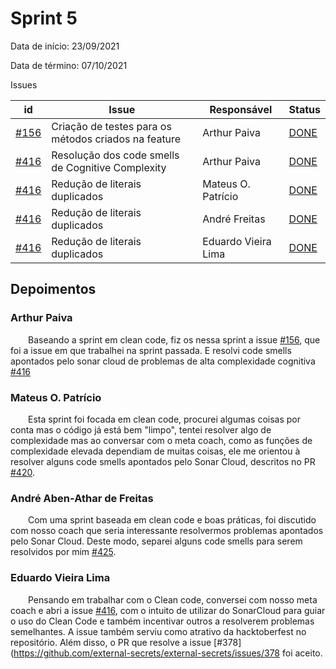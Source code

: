 # Sprint 5

Data de início: 23/09/2021

Data de término: 07/10/2021

Issues

| id                                                                      | Issue                                                | Responsável  | Status                                                                |
| ----------------------------------------------------------------------- | ---------------------------------------------------- | ------------ | --------------------------------------------------------------------- |
| [#156](https://github.com/external-secrets/external-secrets/issues/156) | Criação de testes para os métodos criados na feature | Arthur Paiva | [DONE](https://github.com/external-secrets/external-secrets/pull/329) |
| [#416](https://github.com/external-secrets/external-secrets/issues/416) | Resolução dos code smells de Cognitive Complexity    | Arthur Paiva | [DONE](https://github.com/external-secrets/external-secrets/pull/421) |
| [#416](https://github.com/external-secrets/external-secrets/issues/416) | Redução de literais duplicados | Mateus O. Patrício | [DONE](https://github.com/external-secrets/external-secrets/pull/420) |
| [#416](https://github.com/external-secrets/external-secrets/issues/416) | Redução de literais duplicados | André Freitas | [DONE](https://github.com/external-secrets/external-secrets/pull/425) |
| [#416](https://github.com/external-secrets/external-secrets/issues/416) | Redução de literais duplicados | Eduardo Vieira Lima | [DONE](https://github.com/external-secrets/external-secrets/pull/425) |

## Depoimentos

### Arthur Paiva

&emsp;&emsp;Baseando a sprint em clean code, fiz os nessa sprint a issue [#156](https://github.com/external-secrets/external-secrets/issues/156), que foi a issue em que trabalhei na sprint passada. E resolvi code smells apontados pelo sonar cloud de problemas de alta complexidade cognitiva [#416](https://github.com/external-secrets/external-secrets/issues/416)


### Mateus O. Patrício


&emsp;&emsp;Esta sprint foi focada em clean code, procurei algumas coisas por conta mas o código já está bem "limpo", tentei resolver algo de complexidade mas ao conversar com o meta coach, como as funções de complexidade elevada dependiam de muitas coisas, ele me orientou à resolver alguns code smells apontados pelo Sonar Cloud, descritos no PR [#420](https://github.com/external-secrets/external-secrets/pull/420).


### André Aben-Athar de Freitas


&emsp;&emsp;Com uma sprint baseada em clean code e boas práticas, foi discutido com nosso coach que seria interessante resolvermos problemas apontados pelo Sonar Cloud. Deste modo, separei alguns code smells para serem resolvidos por mim  [#425](https://github.com/external-secrets/external-secrets/pull/425).

### Eduardo Vieira Lima

&emsp;&emsp;Pensando em trabalhar com o Clean code, conversei com nosso meta coach e abri a issue [#416](https://github.com/external-secrets/external-secrets/issues/416), com o intuito de utilizar do SonarCloud para guiar o uso do Clean Code e também incentivar outros a resolverem problemas semelhantes. A issue também serviu como atrativo da hacktoberfest no repositório. Além disso,
o PR que resolve a issue [#378](https://github.com/external-secrets/external-secrets/issues/378 foi aceito.